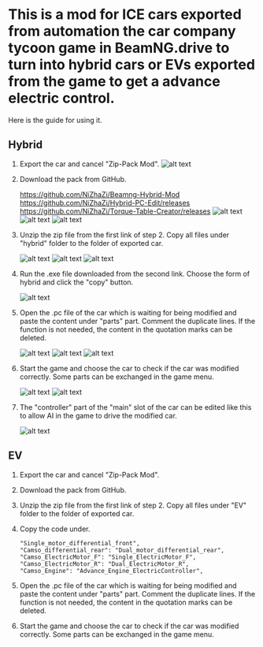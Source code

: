 # This is a mod for ICE cars exported from automation the car company tycoon game in BeamNG.drive to turn into hybrid cars or  EVs exported from the game to get a advance electric control.

Here is the guide for using it.

## Hybrid

 1. Export the car and cancel "Zip-Pack Mod".
    ![alt text](pictures/image1_1.png)

 2. Download the pack from GitHub.

    https://github.com/NiZhaZi/Beamng-Hybrid-Mod
    https://github.com/NiZhaZi/Hybrid-PC-Edit/releases
    https://github.com/NiZhaZi/Torque-Table-Creator/releases
    ![alt text](pictures/image2_1.png)
    ![alt text](pictures/image2_2.png)
    ![alt text](pictures/image2_3.png)

 3. Unzip the zip file from the first link of step 2. Copy all files under "hybrid" folder to the folder of exported car.

    ![alt text](pictures/image3_1.png)
    ![alt text](pictures/image3_2.png)
    ![alt text](pictures/image3_3.png)

 4. Run the .exe file downloaded from the second link. Choose the form of hybrid and click the "copy" button.

    ![alt text](pictures/image4_1.png)

 5. Open the .pc file of the car which is waiting for being modified and paste the content under "parts" part. Comment the duplicate lines. If the function is not needed, the content in the quotation marks can be deleted.

    ![alt text](pictures/image5_1.png)
    ![alt text](pictures/image5_2.png)
    ![alt text](pictures/image5_3.png)

 6. Start the game and choose the car to check if the car was modified correctly. Some parts can be exchanged in the game menu.

    ![alt text](pictures/image6_1.png)
    ![alt text](pictures/image6_2.png)

 7. The "controller" part of the "main" slot of the car can be edited like this to allow AI in the game to drive the modified car.

    ![alt text](pictures/image7_1.png)



## EV
   1. Export the car and cancel "Zip-Pack Mod".

   2. Download the pack from GitHub.

   3. Unzip the zip file from the first link of step 2. Copy all files under "EV" folder to the folder of exported car.

   4. Copy the code under.

      ```
      "Single_motor_differential_front",
      "Camso_differential_rear": "Dual_motor_differential_rear",
      "Camso_ElectricMotor_F": "Single_ElectricMotor_F",
      "Camso_ElectricMotor_R": "Dual_ElectricMotor_R",
      "Camso_Engine": "Advance_Engine_ElectricController",
      ```

   5. Open the .pc file of the car which is waiting for being modified and paste the content under "parts" part. Comment the duplicate lines. If the function is not needed, the content in the quotation marks can be deleted.

   6. Start the game and choose the car to check if the car was modified correctly. Some parts can be exchanged in the game menu.